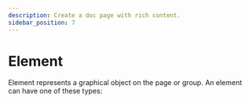 ```yaml
---
description: Create a doc page with rich content.
sidebar_position: 7
---
```


# Element

Element represents a graphical object on the page or group. An element can have one of these types:
